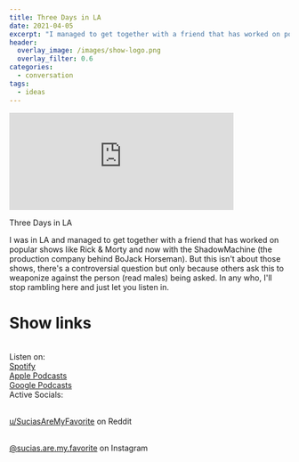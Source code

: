 ```yaml
---
title: Three Days in LA
date: 2021-04-05
excerpt: "I managed to get together with a friend that has worked on popular shows"
header:
  overlay_image: /images/show-logo.png
  overlay_filter: 0.6
categories:
  - conversation
tags:
  - ideas
---
```


<iframe src="https://open.spotify.com/embed-podcast/episode/4KiZczz1BHevdH7yvRsrF7" width="80%" height="175" frameborder="0" allowtransparency="true" allow="encrypted-media"></iframe>

Three Days in LA

I was in LA and managed to get together with a friend that has worked on popular shows like Rick & Morty and now with the ShadowMachine (the production company behind BoJack Horseman).
But this isn't about those shows, there's a controversial question but only because others ask this to weaponize against the person (read males) being asked. In any who, I'll stop rambling here and just let you listen in.

# Show links

<br> Listen on:
<br> [Spotify](https://open.spotify.com/show/3XjoipCU3QzeIaQAAQpBdW)  <a href='https://open.spotify.com/show/3XjoipCU3QzeIaQAAQpBdW'><i class='fab fa-spotify'></i></a>
<br> [Apple Podcasts](https://podcasts.apple.com/us/podcast/sucias/id1548173787) <a href='https://podcasts.apple.com/us/podcast/sucias/id1548173787'> <i class='fas fa-podcast'></i></a>
<br> [Google Podcasts](https://podcasts.google.com/feed/aHR0cHM6Ly9hbmNob3IuZm0vcy80MjI0YzYzYy9wb2RjYXN0L3Jzcw)  <a href='https://podcasts.google.com/feed/aHR0cHM6Ly9hbmNob3IuZm0vcy80MjI0YzYzYy9wb2RjYXN0L3Jzcw'><i class='fab fa-google-play'></i></a>
<br> Active Socials:

<br> [u/SuciasAreMyFavorite](https://reddit.com/u/suciasaremyfavorite/submitted) on Reddit <a href='https://reddit.com/u/suciasaremyfavorite/submitted'><i class='fab fa-reddit'></i></a>

<br> [@sucias.are.my.favorite](https://instagram.com/sucias.pod) on Instagram  <a href='https://www.instagram.com/sucias.pod'><i class='fab fa-instagram'></i></a>
